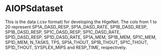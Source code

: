 # AIOPSdataset
 This is the data (.csv format) for developing the HigeNet.
 The cols from 1 to 20 represent SP1A_DASD_RESP, SP1A_DASD_RATE, SP1B_DASD_RESP, SP1B_DASD_RESP, SP1C_DASD_RESP, SP1C_DASD_RATE,
 SP1D_DASD_RESP, SP1D_DASD_RATE, SP1A_MEM, SP1B_MEM, SP1C_MEM,   SP1D_MEM, N_TASKS, TPS, SP1A_THOUT,  SP1B_THOUT, 
 SP1C_THOUT, SP1D_THOUT, SYSPLEX_MIPS and RESP_TIME, respectively. 
